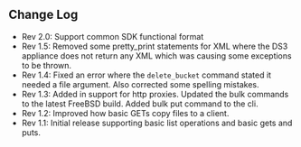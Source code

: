 Change Log
----------

* Rev 2.0: Support common SDK functional format
* Rev 1.5: Removed some pretty_print statements for XML where the DS3 appliance does not return any XML which was causing some exceptions to be thrown.
* Rev 1.4: Fixed an error where the `delete_bucket` command stated it needed a file argument.  Also corrected some spelling mistakes.
* Rev 1.3: Added in support for http proxies.  Updated the bulk commands to the latest FreeBSD build.  Added bulk put command to the cli.
* Rev 1.2: Improved how basic GETs copy files to a client.
* Rev 1.1: Initial release supporting basic list operations and basic gets and puts.

